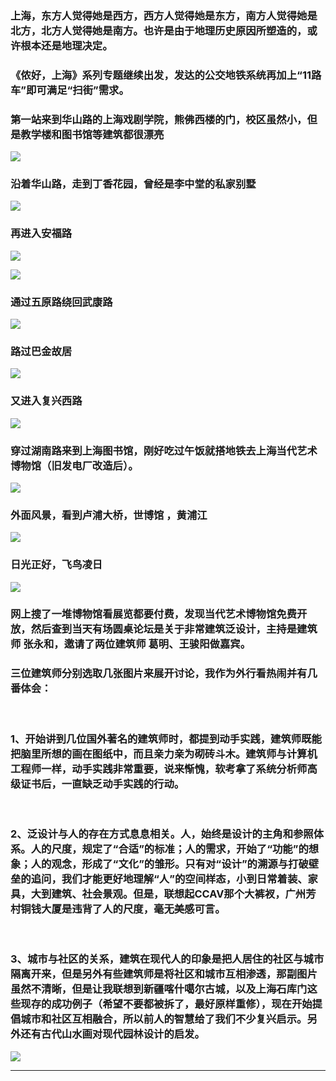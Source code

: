 <!-- 
.. link: 
.. description: 
.. tags: travel
.. date: 2016/03/30 13:00:58
.. title: In the Name of Architecture
.. slug: in-the-name-of-architecture
-->


### 上海，东方人觉得她是西方，西方人觉得她是东方，南方人觉得她是北方，北方人觉得她是南方。也许是由于地理历史原因所塑造的，或许根本还是地理决定。


### 《侬好，上海》系列专题继续出发，发达的公交地铁系统再加上“11路车”即可满足“扫街”需求。


### 第一站来到华山路的上海戏剧学院，熊佛西楼的门，校区虽然小，但是教学楼和图书馆等建筑都很漂亮

![](http://ww2.sinaimg.cn/mw690/67804861jw1f2bcbnphdrj21kw23ukdl.jpg)


<!-- TEASER_END -->


### 沿着华山路，走到丁香花园，曾经是李中堂的私家别墅

![](http://ww3.sinaimg.cn/mw690/67804861jw1f2bcbq9gbgj21kw16oduv.jpg)


### 再进入安福路

![](http://ww2.sinaimg.cn/mw690/67804861jw1f2f89onluhj21kw23ukha.jpg)

![](http://ww4.sinaimg.cn/mw690/67804861jw1f2bcbu0i2mj21kw23ue6r.jpg)


### 通过五原路绕回武康路

![](http://ww3.sinaimg.cn/mw1024/67804861jw1f2bcc10a14j21kw16o1kx.jpg)


### 路过巴金故居
![](http://ww3.sinaimg.cn/mw1024/67804861jw1f2bcc3izq3j21kw23u7kz.jpg)

### 又进入复兴西路
![](http://ww2.sinaimg.cn/mw1024/67804861jw1f2bcbx8fmhj21kw16oh5w.jpg)

### 穿过湖南路来到上海图书馆，刚好吃过午饭就搭地铁去上海当代艺术博物馆（旧发电厂改造后）。

![](http://ww2.sinaimg.cn/mw690/67804861jw1f2bcc5s4x1j21kw23uaqe.jpg)

### 外面风景，看到卢浦大桥，世博馆 ，黄浦江

![](http://ww2.sinaimg.cn/mw690/67804861jw1f2bcc7g6xcj21kw16odm6.jpg)


### 日光正好，飞鸟凌日

![](http://ww1.sinaimg.cn/mw690/67804861jw1f2bcc9cut9j21kw23ualw.jpg)

### 网上搜了一堆博物馆看展览都要付费，发现当代艺术博物馆免费开放，然后查到当天有场圆桌论坛是关于非常建筑泛设计，主持是建筑师 张永和，邀请了两位建筑师 葛明、王骏阳做嘉宾。



### 三位建筑师分别选取几张图片来展开讨论，我作为外行看热闹并有几番体会：

<br/>


### 1、开始讲到几位国外著名的建筑师时，都提到动手实践，建筑师既能把脑里所想的画在图纸中，而且亲力亲为砌砖斗木。建筑师与计算机工程师一样，动手实践非常重要，说来惭愧，软考拿了系统分析师高级证书后，一直缺乏动手实践的行动。

<br/>



### 2、泛设计与人的存在方式息息相关。人，始终是设计的主角和参照体系。人的尺度，规定了“合适”的标准；人的需求，开始了“功能”的想象；人的观念，形成了“文化”的雏形。只有对“设计”的溯源与打破壁垒的追问，我们才能更好地理解“人”的空间样态，小到日常着装、家具，大到建筑、社会景观。但是，联想起CCAV那个大裤衩，广州芳村铜钱大厦是违背了人的尺度，毫无美感可言。

<br/>


### 3、城市与社区的关系，建筑在现代人的印象是把人居住的社区与城市隔离开来，但是另外有些建筑师是将社区和城市互相渗透，那副图片虽然不清晰，但是让我联想到新疆喀什噶尔古城，以及上海石库门这些现存的成功例子（希望不要都被拆了，最好原样重修），现在开始提倡城市和社区互相融合，所以前人的智慧给了我们不少复兴启示。另外还有古代山水画对现代园林设计的启发。



![](http://ww3.sinaimg.cn/mw1024/67804861gw1f2fadkn3tzj20i80i8ju7.jpg)


 * * *